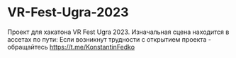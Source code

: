 # VR-Fest-Ugra-2023
Проект для хакатона VR Fest Ugra 2023. Изначальная сцена находится в ассетах по пути: 
Если возникнут трудности с открытием проекта - обращайтесь https://t.me/KonstantinFedko
